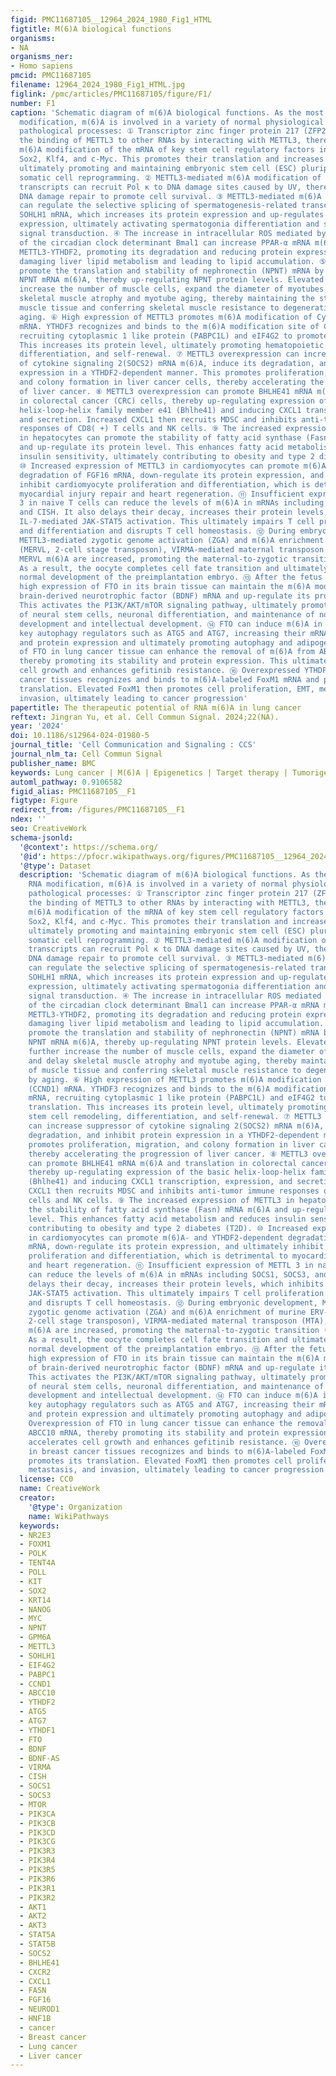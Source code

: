```yaml
---
figid: PMC11687105__12964_2024_1980_Fig1_HTML
figtitle: M(6)A biological functions
organisms:
- NA
organisms_ner:
- Homo sapiens
pmcid: PMC11687105
filename: 12964_2024_1980_Fig1_HTML.jpg
figlink: /pmc/articles/PMC11687105/figure/F1/
number: F1
caption: 'Schematic diagram of m(6)A biological functions. As the most common RNA
  modification, m(6)A is involved in a variety of normal physiological and disease
  pathological processes: ① Transcriptor zinc finger protein 217 (ZFP217) can reduce
  the binding of METTL3 to other RNAs by interacting with METTL3, thereby reducing
  m(6)A modification of the mRNA of key stem cell regulatory factors including Nanog,
  Sox2, Klf4, and c-Myc. This promotes their translation and increases protein levels,
  ultimately promoting and maintaining embryonic stem cell (ESC) pluripotency and
  somatic cell reprogramming. ② METTL3-mediated m(6)A modification of intracellular
  transcripts can recruit Pol κ to DNA damage sites caused by UV, thereby accelerating
  DNA damage repair to promote cell survival. ③ METTL3-mediated m(6)A modification
  can regulate the selective splicing of spermatogenesis-related transcription factor
  SOHLH1 mRNA, which increases its protein expression and up-regulates Kit protein
  expression, ultimately activating spermatogonia differentiation and spermatogenesis-related
  signal transduction. ④ The increase in intracellular ROS mediated by loss of expression
  of the circadian clock determinant Bmal1 can increase PPAR-α mRNA m(6)A through
  METTL3-YTHDF2, promoting its degradation and reducing protein expression, ultimately
  damaging liver lipid metabolism and leading to lipid accumulation. ⑤ METTL3 can
  promote the translation and stability of nephronectin (NPNT) mRNA by increasing
  NPNT mRNA m(6)A, thereby up-regulating NPNT protein levels. Elevated NPNT can further
  increase the number of muscle cells, expand the diameter of myotubes, and delay
  skeletal muscle atrophy and myotube aging, thereby maintaining the stability of
  muscle tissue and conferring skeletal muscle resistance to degeneration caused by
  aging. ⑥ High expression of METTL3 promotes m(6)A modification of Cyclin D1 (CCND1)
  mRNA. YTHDF3 recognizes and binds to the m(6)A modification site of CCND1 mRNA,
  recruiting cytoplasmic 1 like protein (PABPC1L) and eIF4G2 to promote its translation.
  This increases its protein level, ultimately promoting hematopoietic stem cell remodeling,
  differentiation, and self-renewal. ⑦ METTL3 overexpression can increase suppressor
  of cytokine signaling 2(SOCS2) mRNA m(6)A, induce its degradation, and inhibit protein
  expression in a YTHDF2-dependent manner. This promotes proliferation, migration,
  and colony formation in liver cancer cells, thereby accelerating the progression
  of liver cancer. ⑧ METTL3 overexpression can promote BHLHE41 mRNA m(6)A and translation
  in colorectal cancer (CRC) cells, thereby up-regulating expression of the basic
  helix-loop-helix family member e41 (Bhlhe41) and inducing CXCL1 transcription, expression,
  and secretion. Increased CXCL1 then recruits MDSC and inhibits anti-tumor immune
  responses of CD8( +) T cells and NK cells. ⑨ The increased expression of METTL3
  in hepatocytes can promote the stability of fatty acid synthase (Fasn) mRNA m(6)A
  and up-regulate its protein level. This enhances fatty acid metabolism and reduces
  insulin sensitivity, ultimately contributing to obesity and type 2 diabetes (T2D).
  ⑩ Increased expression of METTL3 in cardiomyocytes can promote m(6)A- and YTHDF2-dependent
  degradation of FGF16 mRNA, down-regulate its protein expression, and ultimately
  inhibit cardiomyocyte proliferation and differentiation, which is detrimental to
  myocardial injury repair and heart regeneration. ⑪ Insufficient expression of METTL
  3 in naive T cells can reduce the levels of m(6)A in mRNAs including SOCS1, SOCS3,
  and CISH. It also delays their decay, increases their protein levels, which inhibits
  IL-7-mediated JAK-STAT5 activation. This ultimately impairs T cell proliferation
  and differentiation and disrupts T cell homeostasis. ⑫ During embryonic development,
  METTL3-mediated zygotic genome activation (ZGA) and m(6)A enrichment of murine ERV-like
  (MERVL, 2-cell stage transposon), VIRMA-mediated maternal transposon (MTA), and
  MERVL m(6)A are increased, promoting the maternal-to-zygotic transition (MZT) process.
  As a result, the oocyte completes cell fate transition and ultimately maintains
  normal development of the preimplantation embryo. ⑬ After the fetus is born, the
  high expression of FTO in its brain tissue can maintain the m(6)A modification of
  brain-derived neurotrophic factor (BDNF) mRNA and up-regulate its protein expression.
  This activates the PI3K/AKT/mTOR signaling pathway, ultimately promoting the proliferation
  of neural stem cells, neuronal differentiation, and maintenance of normal brain
  development and intellectual development. ⑭ FTO can induce m(6)A in the mRNA of
  key autophagy regulators such as ATG5 and ATG7, increasing their mRNA stability
  and protein expression and ultimately promoting autophagy and adipogenesis. ⑮ Overexpression
  of FTO in lung cancer tissue can enhance the removal of m(6)A from ABCC10 mRNA,
  thereby promoting its stability and protein expression. This ultimately accelerates
  cell growth and enhances gefitinib resistance. ⑯ Overexpressed YTHDF1 in breast
  cancer tissues recognizes and binds to m(6)A-labeled FoxM1 mRNA and promotes its
  translation. Elevated FoxM1 then promotes cell proliferation, EMT, metastasis, and
  invasion, ultimately leading to cancer progression'
papertitle: The therapeutic potential of RNA m(6)A in lung cancer
reftext: Jingran Yu, et al. Cell Commun Signal. 2024;22(NA).
year: '2024'
doi: 10.1186/s12964-024-01980-5
journal_title: 'Cell Communication and Signaling : CCS'
journal_nlm_ta: Cell Commun Signal
publisher_name: BMC
keywords: Lung cancer | M(6)A | Epigenetics | Target therapy | Tumorigenesis
automl_pathway: 0.9106582
figid_alias: PMC11687105__F1
figtype: Figure
redirect_from: /figures/PMC11687105__F1
ndex: ''
seo: CreativeWork
schema-jsonld:
  '@context': https://schema.org/
  '@id': https://pfocr.wikipathways.org/figures/PMC11687105__12964_2024_1980_Fig1_HTML.html
  '@type': Dataset
  description: 'Schematic diagram of m(6)A biological functions. As the most common
    RNA modification, m(6)A is involved in a variety of normal physiological and disease
    pathological processes: ① Transcriptor zinc finger protein 217 (ZFP217) can reduce
    the binding of METTL3 to other RNAs by interacting with METTL3, thereby reducing
    m(6)A modification of the mRNA of key stem cell regulatory factors including Nanog,
    Sox2, Klf4, and c-Myc. This promotes their translation and increases protein levels,
    ultimately promoting and maintaining embryonic stem cell (ESC) pluripotency and
    somatic cell reprogramming. ② METTL3-mediated m(6)A modification of intracellular
    transcripts can recruit Pol κ to DNA damage sites caused by UV, thereby accelerating
    DNA damage repair to promote cell survival. ③ METTL3-mediated m(6)A modification
    can regulate the selective splicing of spermatogenesis-related transcription factor
    SOHLH1 mRNA, which increases its protein expression and up-regulates Kit protein
    expression, ultimately activating spermatogonia differentiation and spermatogenesis-related
    signal transduction. ④ The increase in intracellular ROS mediated by loss of expression
    of the circadian clock determinant Bmal1 can increase PPAR-α mRNA m(6)A through
    METTL3-YTHDF2, promoting its degradation and reducing protein expression, ultimately
    damaging liver lipid metabolism and leading to lipid accumulation. ⑤ METTL3 can
    promote the translation and stability of nephronectin (NPNT) mRNA by increasing
    NPNT mRNA m(6)A, thereby up-regulating NPNT protein levels. Elevated NPNT can
    further increase the number of muscle cells, expand the diameter of myotubes,
    and delay skeletal muscle atrophy and myotube aging, thereby maintaining the stability
    of muscle tissue and conferring skeletal muscle resistance to degeneration caused
    by aging. ⑥ High expression of METTL3 promotes m(6)A modification of Cyclin D1
    (CCND1) mRNA. YTHDF3 recognizes and binds to the m(6)A modification site of CCND1
    mRNA, recruiting cytoplasmic 1 like protein (PABPC1L) and eIF4G2 to promote its
    translation. This increases its protein level, ultimately promoting hematopoietic
    stem cell remodeling, differentiation, and self-renewal. ⑦ METTL3 overexpression
    can increase suppressor of cytokine signaling 2(SOCS2) mRNA m(6)A, induce its
    degradation, and inhibit protein expression in a YTHDF2-dependent manner. This
    promotes proliferation, migration, and colony formation in liver cancer cells,
    thereby accelerating the progression of liver cancer. ⑧ METTL3 overexpression
    can promote BHLHE41 mRNA m(6)A and translation in colorectal cancer (CRC) cells,
    thereby up-regulating expression of the basic helix-loop-helix family member e41
    (Bhlhe41) and inducing CXCL1 transcription, expression, and secretion. Increased
    CXCL1 then recruits MDSC and inhibits anti-tumor immune responses of CD8( +) T
    cells and NK cells. ⑨ The increased expression of METTL3 in hepatocytes can promote
    the stability of fatty acid synthase (Fasn) mRNA m(6)A and up-regulate its protein
    level. This enhances fatty acid metabolism and reduces insulin sensitivity, ultimately
    contributing to obesity and type 2 diabetes (T2D). ⑩ Increased expression of METTL3
    in cardiomyocytes can promote m(6)A- and YTHDF2-dependent degradation of FGF16
    mRNA, down-regulate its protein expression, and ultimately inhibit cardiomyocyte
    proliferation and differentiation, which is detrimental to myocardial injury repair
    and heart regeneration. ⑪ Insufficient expression of METTL 3 in naive T cells
    can reduce the levels of m(6)A in mRNAs including SOCS1, SOCS3, and CISH. It also
    delays their decay, increases their protein levels, which inhibits IL-7-mediated
    JAK-STAT5 activation. This ultimately impairs T cell proliferation and differentiation
    and disrupts T cell homeostasis. ⑫ During embryonic development, METTL3-mediated
    zygotic genome activation (ZGA) and m(6)A enrichment of murine ERV-like (MERVL,
    2-cell stage transposon), VIRMA-mediated maternal transposon (MTA), and MERVL
    m(6)A are increased, promoting the maternal-to-zygotic transition (MZT) process.
    As a result, the oocyte completes cell fate transition and ultimately maintains
    normal development of the preimplantation embryo. ⑬ After the fetus is born, the
    high expression of FTO in its brain tissue can maintain the m(6)A modification
    of brain-derived neurotrophic factor (BDNF) mRNA and up-regulate its protein expression.
    This activates the PI3K/AKT/mTOR signaling pathway, ultimately promoting the proliferation
    of neural stem cells, neuronal differentiation, and maintenance of normal brain
    development and intellectual development. ⑭ FTO can induce m(6)A in the mRNA of
    key autophagy regulators such as ATG5 and ATG7, increasing their mRNA stability
    and protein expression and ultimately promoting autophagy and adipogenesis. ⑮
    Overexpression of FTO in lung cancer tissue can enhance the removal of m(6)A from
    ABCC10 mRNA, thereby promoting its stability and protein expression. This ultimately
    accelerates cell growth and enhances gefitinib resistance. ⑯ Overexpressed YTHDF1
    in breast cancer tissues recognizes and binds to m(6)A-labeled FoxM1 mRNA and
    promotes its translation. Elevated FoxM1 then promotes cell proliferation, EMT,
    metastasis, and invasion, ultimately leading to cancer progression'
  license: CC0
  name: CreativeWork
  creator:
    '@type': Organization
    name: WikiPathways
  keywords:
  - NR2E3
  - FOXM1
  - POLK
  - TENT4A
  - POLL
  - KIT
  - SOX2
  - KRT14
  - NANOG
  - MYC
  - NPNT
  - GPM6A
  - METTL3
  - SOHLH1
  - EIF4G2
  - PABPC1
  - CCND1
  - ABCC10
  - YTHDF2
  - ATG5
  - ATG7
  - YTHDF1
  - FTO
  - BDNF
  - BDNF-AS
  - VIRMA
  - CISH
  - SOCS1
  - SOCS3
  - MTOR
  - PIK3CA
  - PIK3CB
  - PIK3CD
  - PIK3CG
  - PIK3R3
  - PIK3R4
  - PIK3R5
  - PIK3R6
  - PIK3R1
  - PIK3R2
  - AKT1
  - AKT2
  - AKT3
  - STAT5A
  - STAT5B
  - SOCS2
  - BHLHE41
  - CXCR2
  - CXCL1
  - FASN
  - FGF16
  - NEUROD1
  - HNF1B
  - cancer
  - Breast cancer
  - Lung cancer
  - Liver cancer
---
```

